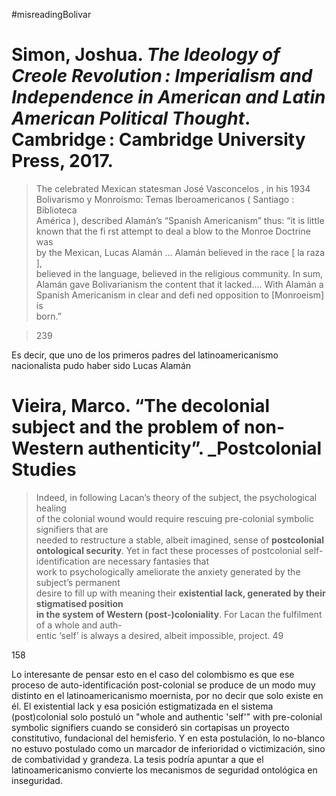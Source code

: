 #misreadingBolivar

# Simon, Joshua. _The Ideology of Creole Revolution : Imperialism and Independence in American and Latin American Political Thought_. Cambridge : Cambridge University Press, 2017.

> The celebrated Mexican statesman José Vasconcelos , in his 1934  
> Bolivarismo y Monroísmo: Temas Iberoamericanos ( Santiago : Biblioteca  
> América ), described Alamán’s “Spanish Americanism” thus: “it is little  
> known that the fi rst attempt to deal a blow to the Monroe Doctrine was  
> by the Mexican, Lucas Alamán ... Alamán believed in the race \[ la raza \],  
> believed in the language, believed in the religious community. In sum,  
> Alamán gave Bolivarianism the content that it lacked.... With Alamán a  
> Spanish Americanism in clear and defi ned opposition to \[Monroeism\] is  
> born.”

> 239


Es decir, que uno de los primeros padres del latinoamericanismo nacionalista pudo haber sido Lucas Alamán



# Vieira, Marco. “The decolonial subject and the problem of non-Western authenticity”. _Postcolonial Studies

> Indeed, in following Lacan’s theory of the subject, the psychological healing  
> of the colonial wound would require rescuing pre-colonial symbolic signifiers that are  
> needed to restructure a stable, albeit imagined, sense of **postcolonial ontological security**. Yet in fact these processes of postcolonial self-identification are necessary fantasies that  
> work to psychologically ameliorate the anxiety generated by the subject’s permanent  
> desire to fill up with meaning their **existential lack, generated by their stigmatised position**  
> **in the system of Western (post-)coloniality**. For Lacan the fulfilment of a whole and auth-  
> entic ‘self’ is always a desired, albeit impossible, project. 49

158


Lo interesante de pensar esto en el caso del colombismo es que ese proceso de auto-identificación post-colonial se produce de un modo muy distinto en el latinoamericanismo moernista, por no decir que solo existe en él. El existential lack y esa posición estigmatizada en el sistema (post)colonial solo postuló un "whole and authentic 'self'" with pre-colonial symbolic signifiers cuando se consideró sin cortapisas un proyecto constitutivo, fundacional del hemisferio. Y en esta postulación, lo no-blanco no estuvo postulado como un marcador de inferioridad o victimización, sino de combatividad y grandeza. La tesis podría apuntar a que el latinoamericanismo convierte los mecanismos de seguridad ontológica en inseguridad.
